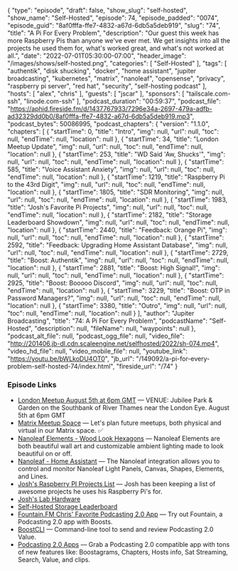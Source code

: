 {
  "type": "episode",
  "draft": false,
  "show_slug": "self-hosted",
  "show_name": "Self-Hosted",
  "episode": 74,
  "episode_padded": "0074",
  "episode_guid": "8af0fffa-ffe7-4832-a67d-6db5a5deb919",
  "slug": "74",
  "title": "A Pi For Every Problem",
  "description": "Our guest this week has more Raspberry Pis than anyone we've ever met. We get insights into all the projects he used them for, what's worked great, and what's not worked at all.",
  "date": "2022-07-01T05:30:00-07:00",
  "header_image": "/images/shows/self-hosted.png",
  "categories": [
    "Self-Hosted"
  ],
  "tags": [
    "authentik",
    "disk shucking",
    "docker",
    "home assistant",
    "jupiter broadcasting",
    "kubernetes",
    "matrix",
    "nanoleaf",
    "opensense",
    "privacy",
    "raspberry pi server",
    "red hat",
    "security",
    "self-hosting podcast"
  ],
  "hosts": [
    "alex",
    "chris"
  ],
  "guests": [
    "jscar"
  ],
  "sponsors": [
    "tailscale.com-ssh",
    "linode.com-ssh"
  ],
  "podcast_duration": "00:59:37",
  "podcast_file": "https://aphid.fireside.fm/d/1437767933/7296e34a-2697-479a-adfb-ad32329dd0b0/8af0fffa-ffe7-4832-a67d-6db5a5deb919.mp3",
  "podcast_bytes": 50086995,
  "podcast_chapters": {
    "version": "1.1.0",
    "chapters": [
      {
        "startTime": 0,
        "title": "Intro",
        "img": null,
        "url": null,
        "toc": null,
        "endTime": null,
        "location": null
      },
      {
        "startTime": 34,
        "title": "London Meetup Update",
        "img": null,
        "url": null,
        "toc": null,
        "endTime": null,
        "location": null
      },
      {
        "startTime": 253,
        "title": "WD Said 'Aw, Shucks'",
        "img": null,
        "url": null,
        "toc": null,
        "endTime": null,
        "location": null
      },
      {
        "startTime": 585,
        "title": "Voice Assistant Anxiety",
        "img": null,
        "url": null,
        "toc": null,
        "endTime": null,
        "location": null
      },
      {
        "startTime": 1219,
        "title": "Raspberry Pi to the 43rd Digit",
        "img": null,
        "url": null,
        "toc": null,
        "endTime": null,
        "location": null
      },
      {
        "startTime": 1805,
        "title": "SDR Monitoring",
        "img": null,
        "url": null,
        "toc": null,
        "endTime": null,
        "location": null
      },
      {
        "startTime": 1983,
        "title": "Josh's Favorite Pi Projects",
        "img": null,
        "url": null,
        "toc": null,
        "endTime": null,
        "location": null
      },
      {
        "startTime": 2182,
        "title": "Storage Leaderboard Showdown",
        "img": null,
        "url": null,
        "toc": null,
        "endTime": null,
        "location": null
      },
      {
        "startTime": 2440,
        "title": "Feedback: Orange Pi",
        "img": null,
        "url": null,
        "toc": null,
        "endTime": null,
        "location": null
      },
      {
        "startTime": 2592,
        "title": "Feedback: Upgrading Home Assistant Database",
        "img": null,
        "url": null,
        "toc": null,
        "endTime": null,
        "location": null
      },
      {
        "startTime": 2729,
        "title": "Boost: Authentik",
        "img": null,
        "url": null,
        "toc": null,
        "endTime": null,
        "location": null
      },
      {
        "startTime": 2881,
        "title": "Boost: High Signal!",
        "img": null,
        "url": null,
        "toc": null,
        "endTime": null,
        "location": null
      },
      {
        "startTime": 2925,
        "title": "Boost: Booooo Discord",
        "img": null,
        "url": null,
        "toc": null,
        "endTime": null,
        "location": null
      },
      {
        "startTime": 3229,
        "title": "Boost: OTP in Password Managers?",
        "img": null,
        "url": null,
        "toc": null,
        "endTime": null,
        "location": null
      },
      {
        "startTime": 3380,
        "title": "Outro",
        "img": null,
        "url": null,
        "toc": null,
        "endTime": null,
        "location": null
      }
    ],
    "author": "Jupiter Broadcasting",
    "title": "74: A Pi For Every Problem",
    "podcastName": "Self-Hosted",
    "description": null,
    "fileName": null,
    "waypoints": null
  },
  "podcast_alt_file": null,
  "podcast_ogg_file": null,
  "video_file": "http://201406.jb-dl.cdn.scaleengine.net/selfhosted/2022/sh-074.mp4",
  "video_hd_file": null,
  "video_mobile_file": null,
  "youtube_link": "https://youtu.be/bWLkoDU4OT0",
  "jb_url": "/149092/a-pi-for-every-problem-self-hosted-74/index.html",
  "fireside_url": "/74"
}


### Episode Links

  * [London Meetup August 5th at 6pm GMT](https://www.meetup.com/jupiterbroadcasting/events/286056077/ "London Meetup August 5th at 6pm GMT") — VENUE: Jubilee Park & Garden on the Southbank of River Thames near the London Eye. August 5th at 6pm GMT
  * [Matrix Meetup Space](https://bit.ly/meetupmatrix "Matrix Meetup Space") — Let's plan future meetups, both physical and virtual in our Matrix space. ✅
  * [Nanoleaf Elements - Wood Look Hexagons](https://www.amazon.com/dp/B09B83GQKR "Nanoleaf Elements - Wood Look Hexagons") — Nanoleaf Elements are both beautiful wall art and customizable ambient lighting made to look beautiful on or off.
  * [Nanoleaf - Home Assistant](https://www.home-assistant.io/integrations/nanoleaf/ "Nanoleaf - Home Assistant") — The Nanoleaf integration allows you to control and monitor Nanoleaf Light Panels, Canvas, Shapes, Elements, and Lines.
  * [Josh's Raspberry PI Projects List](https://github.com/jscar-hawk/hawksiview/blob/main/blog/Raspberry_Pi_Projects.adoc "Josh's Raspberry PI Projects List") — Josh has been keeping a list of awesome projects he uses his Raspberry Pi's for.
  * [Josh's Lab Hardware](https://github.com/jscar-hawk/hawksiview/blob/main/blog/lab_hardware.adoc "Josh's Lab Hardware")
  * [Self-Hosted Storage Leaderboard](https://wiki.selfhosted.show/#ssh-storage-leaderboard "Self-Hosted Storage Leaderboard")
  * [Fountain.FM Chris' Favorite Podcasting 2.0 App](https://fountain.fm/clip/QJ5XTTXwDP0VoGQ1MBOM "Fountain.FM Chris' Favorite Podcasting 2.0 App") — Try out Fountain, a Podcasting 2.0 app with Boosts.
  * [BoostCLI](https://github.com/valcanobacon/BoostCLI "BoostCLI") — Command-line tool to send and review Podcasting 2.0 Value.
  * [Podcasting 2.0 Apps](https://podcastindex.org/apps?appTypes=app&elements=Value "Podcasting 2.0 Apps") — Grab a Podcasting 2.0 compatible app with tons of new features like: Boostagrams, Chapters, Hosts info, Sat Streaming, Search, Value, and clips.


